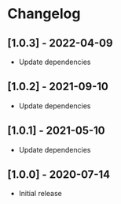 # Changelog


## [1.0.3] - 2022-04-09

*  Update dependencies


## [1.0.2] - 2021-09-10

*  Update dependencies


## [1.0.1] - 2021-05-10

*  Update dependencies


## [1.0.0] - 2020-07-14

*  Initial release
